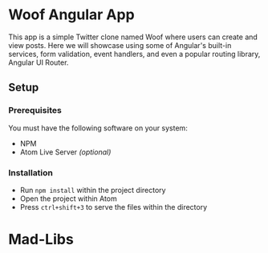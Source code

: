 
# Woof Angular App

This app is a simple Twitter clone named Woof where users can create and view posts.
Here we will showcase using some of Angular's built-in services, form validation, event handlers, and even a popular routing library, Angular UI Router.

## Setup

### Prerequisites

You must have the following software on your system:

* NPM
* Atom Live Server _(optional)_

### Installation

* Run `npm install` within the project directory
* Open the project within Atom
* Press `ctrl+shift+3` to serve the files within the directory

# Mad-Libs

